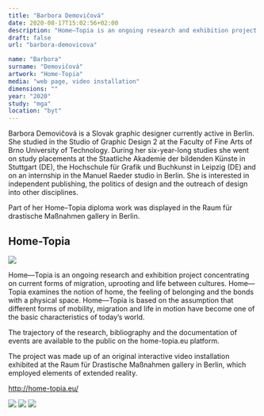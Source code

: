 ```yaml
---
title: "Barbora Demovičová"
date: 2020-08-17T15:02:56+02:00
description: "Home—Topia is an ongoing research and exhibition project concentrating on current forms of migration, uprooting and life between cultures. Home—Topia examines the notion of home, the feeling of belonging and the bonds with a physical space."
draft: false
url: "barbora-demovicova"

name: "Barbora"
surname: "Demovičová"
artwork: "Home-Topia"
media: "web page, video installation"
dimensions: ""
year: "2020"
study: "mga"
location: "byt"
---
```


Barbora Demovičová is a Slovak graphic designer currently active in Berlin. She studied in the Studio of Graphic Design 2 at the Faculty of Fine Arts of Brno University of Technology. During her six-year-long studies she went on study placements at the Staatliche Akademie der bildenden Künste in Stuttgart (DE), the Hochschule für Grafik und Buchkunst in Leipzig (DE) and on an internship in the Manuel Raeder studio in Berlin. She is interested in independent publishing, the politics of design and the outreach of design into other disciplines.

Part of her Home–Topia diploma work was displayed in the Raum für drastische Maßnahmen gallery in Berlin.


## Home-Topia

![](/students/demovicova/1.jpg)

Home—Topia is an ongoing research and exhibition project concentrating on current forms of migration, uprooting and life between cultures. Home—Topia examines the notion of home, the feeling of belonging and the bonds with a physical space. Home—Topia is based on the assumption that different forms of mobility, migration and life in motion have become one of the basic characteristics of today’s world.

The trajectory of the research, bibliography and the documentation of events are available to the public on the home-topia.eu platform.

The project was made up of an original interactive video installation exhibited at the Raum für Drastische Maßnahmen gallery in Berlin, which employed elements of extended reality.

http://home-topia.eu/

![](/students/demovicova/2.jpg)
![](/students/demovicova/3.jpg)
![](/students/demovicova/4.jpg)
